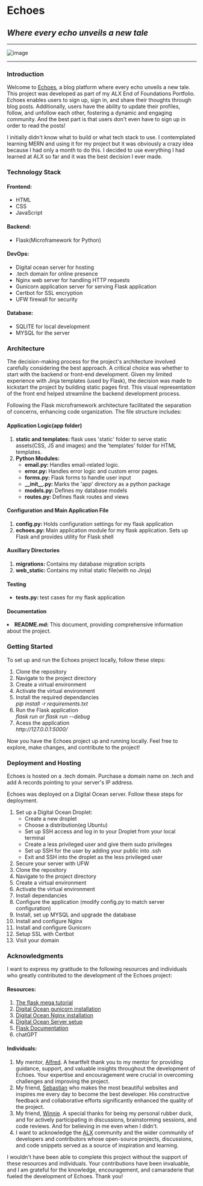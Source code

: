 <h1>Echoes</h1>
<h2><i>Where every echo unveils a new tale </i></h2>

<hr>

![image](https://github.com/terryyufei/echoes/assets/123143795/ca3548e8-4e88-44e0-b2c8-5ec5f237af94)


<hr>

<h3>Introduction</h3>
<p>
    Welcome to <a href="https://echoesblog.tech/index">Echoes</a>, a blog platform where every echo unveils a new tale. This project was developed as part of my ALX End of Foundations Portfolio. 
    Echoes enables users to sign up, sign in, and share their thoughts through blog posts.
    Additionally, users have the ability to update their profiles, follow, and unfollow each other, fostering a dynamic and engaging community.
    And the best part is that users don't even have to sign up in order to read the posts!
</p>
<p>
    I initially didn't know what to build or what tech stack to use. I contemplated learning MERN and using it for my project but it was obviously a crazy
    idea because I had only a  month to do this. I decided to use everything I had learned at ALX so far and it was the best decision I ever made.
</p>

<h3>Technology Stack</h3>
<p>
    <h4>Frontend: </h4>
        <ul>
            <li>HTML</li>
            <li>CSS</li>
            <li>JavaScript</li>
        </ul>
</p>
<p>
    <h4>Backend:</h4>
        <ul>
            <li>Flask(Microframework for Python)</li>
        </ul>
</p>
<p>
    <h4>DevOps:</h4>
    <ul>
        <li>Digital ocean server for hosting</li>
        <li>.tech domain for online presence</li>
        <li>Nginx web server for handling HTTP requests</li>
        <li>Gunicorn application server for serving Flask application</li>
        <li>Certbot for SSL encryption</li>
        <li>UFW firewall for security</li>
    </ul>
</p>
<p>
    <h4>Database:</h4>
    <ul>
        <li>SQLITE for local development</li>
        <li>MYSQL for the server</li>
    </ul>
</p>

<h3>Architecture</h3>
<p>
    The decision-making process for the project's architecture involved carefully considering the best approach. 
    A critical choice was whether to start with the backend or front-end development. 
    Given my limited experience with Jinja templates (used by Flask), 
    the decision was made to kickstart the project by building static pages first. 
    This visual representation of the front end helped streamline the backend development process.
</p>
<p>
    Following the Flask microframework architecture facilitated the separation of concerns, enhancing code organization. 
    The file structure includes:
</p>
<p>
    <h4>Application Logic(app folder)</h4>
    <ol>
        <li><strong>static and templates: </strong>flask uses 'static' folder to serve static assets(CSS, JS and images)
        and the 'templates' folder for HTML templates.
        </li>
        <li><strong>Python Modules:</strong>
        <ul>
            <li><strong>email.py: </strong>Handles email-related logic.</li>
            <li><strong>error.py: </strong>Handles error logic and custom error pages.</li>
            <li><strong>forms.py: </strong>Flask forms to handle user input</li>
            <li><strong>__init__.py: </strong>Marks the 'app' directory as a python package</li>
            <li><strong>models.py: </strong>Defines my database models</li>
            <li><strong>routes.py: </strong>Defines flask routes and views</li>
        </ul></li>
    </ol>
</p>
<p>
    <h4>Configuration and Main Application File</h4>
    <ol>
        <li><strong>config.py: </strong>Holds configuration settings for my flask application</li>
        <li><strong>echoes.py: </strong>Main application module for my flask application. Sets up Flask and provides utility for Flask shell</li>
    </ol>
</p>
<p>
    <h4>Auxillary Directories</h4>
    <ol>
        <li><strong>migrations: </strong>Contains my database migration scripts</li>
        <li><strong>web_static: </strong>Contains my initial static file(with no Jinja)</li>       
    </ol>
</p>
<p>
    <h4>Testing</h4>
    <ul>
         <li><strong>tests.py: </strong> test cases for my flask application</li>
    </ul>
</p>
<p>
    <h4>Documentation</h4>
    <li><strong>README.md: </strong>This document, providing comprehensive information about the project.</li>
</p>

<h3>Getting Started</h3>
<p>
    To set up and run the Echoes project locally, follow these steps:
    <ol>
        <li>Clone the repository</li>
        <li>Navigate to the project directory</li>
        <li>Create a virtual environment</li>
        <li>Activate the virtual environment</li>
        <li>Install the required dependancies</li>
            <em>pip install -r requirements.txt</em> 
        <li>Run the Flask application</li>
            <em>flask run or flask run --debug</em>
        <li>Acess the application</li>
            <em>http://127.0.0.1:5000/</em>
    </ol>
</p>
<p>
   Now you have the Echoes project up and running locally. Feel free to explore, make changes, 
   and contribute to the project! 
</p>

<h3>Deployment and Hosting</h3>
<p>
    Echoes is hosted on a .tech domain. Purchase a domain name on .tech and add A records 
    pointing to your server's IP address.
</p>
<p>
    Echoes was deployed on a Digital Ocean server. Follow these steps for deployment.
    <ol>
        <li>Set up a Digital Ocean Droplet:
            <ul>
                <li>Create a new droplet</li>
                <li>Choose a distribution(eg Ubuntu)</li>
                <li>Set up SSH access and log in to your Droplet from your local terminal</li>
                <li>Create a less privileged user and give them sudo privileges</li>
                <li>Set up SSH for the user by adding your public into .ssh</li>
                <li>Exit and SSH into the droplet as the less privileged user</li>
            </ul>
        </li>
        <li>Secure your server with UFW</li>
        <li>Clone the repository</li>
        <li>Navigate to the project directory</li>
        <li>Create a virtual environment</li>
        <li>Activate the virtual environment</li>
        <li>Install dependancies</li>
        <li>Configure the application (modify config.py to match server configuration)</li>
        <li>Install, set up MYSQL and upgrade the database</li>
        <li>Install and configure Nginx</li>
        <li>Install and configure Gunicorn </li>
        <li>Setup SSL with Certbot</li>
        <li>Visit your domain</li>        
    </ol>
</p>

<h3>Acknowledgments</h3>
<p>
    I want to express my gratitude to the following resources and individuals who greatly 
    contributed to the development of the Echoes project:
</p>

<h4>Resources: </h4>
<p>
    <ol>
        <li><a href="https://blog.miguelgrinberg.com/post/the-flask-mega-tutorial-part-i-hello-world">The flask mega tutorial</a></li>
        <li><a href="https://www.digitalocean.com/community/tutorials/how-to-serve-flask-applications-with-gunicorn-and-nginx-on-ubuntu-22-04">Digital Ocean gunicorn installation</a></li>
        <li><a href="https://www.digitalocean.com/community/tutorials/how-to-install-nginx-on-ubuntu-22-04">Digital Ocean Nginx installation</a></li>
        <li><a href="https://www.digitalocean.com/community/tutorials/initial-server-setup-with-ubuntu-22-04">Digital Ocean Server setup</a></li>
        <li><a href="https://flask.palletsprojects.com/en/3.0.x/">Flask Documentation</a></li>
        <li>chatGPT</li>
    </ol>
</p>

<h4>Individuals: </h4>
<p>
    <ol>
        <li>My mentor, <a href="https://github.com/muindetuva">Alfred</a>.
            A heartfelt thank you to my mentor for providing guidance, support, and valuable insights throughout the development of Echoes. 
            Your expertise and encouragement were crucial in overcoming challenges and improving the project.
        </li>
        <li>
            My friend, <a href="https://github.com/astianmuchui">Sebastian</a>
            who makes the most beautiful websites and inspires me every day to become the best 
            developer. His constructive feedback and collaborative efforts significantly enhanced the quality of the project.
        </li>
        <li>
            My friend, <a href="https://github.com/WinnieNgina">Winnie</a>.
            A special thanks for being my personal rubber duck, and for actively participating in discussions, brainstorming sessions, and code reviews.
            And for believing in me even when I didn't.
        </li>
        <li>
            I want to acknowledge the <a href="https://www.alxafrica.com/">ALX</a> community and the wider community of developers and contributors whose open-source projects, discussions, 
            and code snippets served as a source of inspiration and learning.
        </li>
    </ol>
</p>
<p>
    I wouldn't have been able to complete this project without the support of these resources and individuals. 
    Your contributions have been invaluable, and I am grateful for the knowledge, encouragement, 
    and camaraderie that fueled the development of Echoes. Thank you!
</p>
